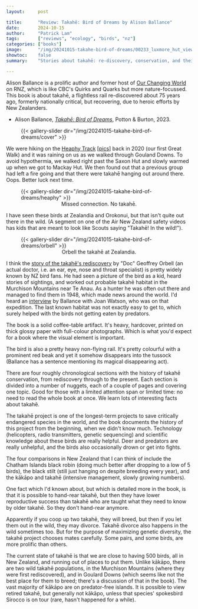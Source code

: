 ```yaml
---
layout:     post

title:      "Review: Takahē: Bird of Dreams by Alison Ballance"
date:       2024-10-15
author:     "Patrick Lam"
tags:       ["reviews", "ecology", "birds", "nz"]
categories: ["books"]
image:      "/img/20241015-takahe-bird-of-dreams/00233_luxmore_hut_view.avif"
showtoc:    false
summary:    "Stories about takahē: re-discovery, conservation, and their habits."

---
```


Alison Ballance is a prolific author and former host of [Our Changing
World](https://www.rnz.co.nz/podcast/ourchangingworld) on RNZ, which
is like CBC's Quirks and Quarks but more nature-focussed. This book is about
takahē, a flightless rail re-discovered about 75 years ago, formerly nationally critical,
but recovering, due to heroic efforts by New Zealanders.

* Alison Ballance, _[Takahē: Bird of Dreams](https://natlib-primo.hosted.exlibrisgroup.com/primo-explore/fulldisplay?vid=NLNZ&docid=NLNZ_ALMA21396290420002836&context=L&search_scope=NLNZ)_, Potton & Burton, 2023.

<figure>
{{< gallery-slider dir="/img/20241015-takahe-bird-of-dreams/cover" >}}
</figure>

We were hiking on the [Heaphy
Track](/post/20200905-heaphy-track) [[pics](https://gallery.patricklam.ca/index.php?/category/1227)] back in
2020 (our first Great Walk) and it was raining on us as we walked
through Gouland Downs. To avoid hypothermia, we walked right past the
Saxon Hut and slowly warmed up when we got to Mackay Hut. We
then found out that a previous group had left a fire going and that
there were takahē hanging out around there. Oops. Better luck next time.

<figure>
{{< gallery-slider dir="/img/20241015-takahe-bird-of-dreams/heaphy" >}}
<figcaption style="text-align:center">Missed connection. No takahē.</figcaption>
</figure>

I have seen these birds at Zealandia and Orokonui, but that isn't
quite out there in the wild. (A segment on one of the Air New Zealand
safety videos has kids that are meant to look like Scouts saying
"Takahē! In the wild!").

<figure>
{{< gallery-slider dir="/img/20241015-takahe-bird-of-dreams/orbell" >}}
<figcaption style="text-align:center">Orbell the takahē at Zealandia.</figcaption>
</figure>

I think the [story of the takahē's rediscovery](https://www.rnz.co.nz/national/programmes/ourchangingworld/audio/2018635907/turnaround-in-takahe-s-fortunes) by "Doc" Geoffrey Orbell
(an actual doctor, i.e. an ear, eye, nose and throat specialist) is pretty widely known by NZ bird fans. He had seen a picture of the
bird as a kid, heard stories of sightings, and worked out probable
takahē habitat in the Murchison Mountains near Te Anau. As a hunter he
was often out there and managed to find them in 1948, which made news
around the world. I'd heard an [interview](http://www.radionz.co.nz/national/programmes/ourchangingworld/audio/201817903/takahe-back-from-the-brink) by Ballance with Joan Watson, who was on that
expedition. The last known habitat was not exactly easy to get to,
which surely helped with the birds not getting eaten by predators.

The book is a solid coffee-table artifact. It's heavy, hardcover,
printed on thick glossy paper with full-colour photographs. Which is
what you'd expect for a book where the visual element is important.

The bird is also a pretty heavy non-flying rail. It's pretty colourful
with a prominent red beak and yet it somehow disappears into the
tussock (Ballance has a sentence mentioning its magical disappearing
act).

There are four roughly chronological sections with the history of 
takahē conservation, from rediscovery through to the present. Each
section is divided into a number of nuggets, each of a couple of pages
and covering one topic. Good for those with a limited attention span or
limited time: no need to read the whole book at once. We learn lots of
interesting facts about takahē.

The takahē project is one of the longest-term projects to save
critically endangered species in the world, and the book documents the
history of this project from the beginning, when we didn't know
much. Technology (helicopters, radio transmitters, genetic sequencing)
and scientific knowledge about these birds are really helpful.
Deer and predators are really unhelpful, and the birds also occasionally
drown or get into fights.

The four comparisons in New Zealand that I can think of include the
Chatham Islands black robin (doing much better after dropping to a low
of 5 birds), the black stilt (still just hanging on despite breeding
every year), and the kākāpo and takahē (intensive management, slowly
growing numbers).

One fact which I'd known about, but which is detailed more in the book,
is that it is possible to hand-rear takahē, but then they have lower
reproductive success than takahē who are taught what they need to know
by older takahē. So they don't hand-rear anymore.

Apparently if you coop up two takahē, they will breed, but then if you
let them out in the wild, they may divorce. Takahē divorce also happens
in the wild sometimes too. But for the purpose of maximizing genetic
diversity, the takahē project chooses mates carefully. Some pairs, and
some birds, are more prolific than others.

The current state of takahē is that we are close to having 500 birds, all in New Zealand,
and running out of places to put them. Unlike kākāpo, there are two
wild takahē populations, in the Murchison Mountains (where they were
first rediscovered), and in Goulard Downs (which seems like not the
best place for them to breed; there's a discussion of that in the
book). The vast majority of kākāpo are on predator-free islands.  It
is possible to view retired takahē, but generally not kākāpo, unless
that species' spokesbird Sirocco is on tour (rare, hasn't happened for
a while).


